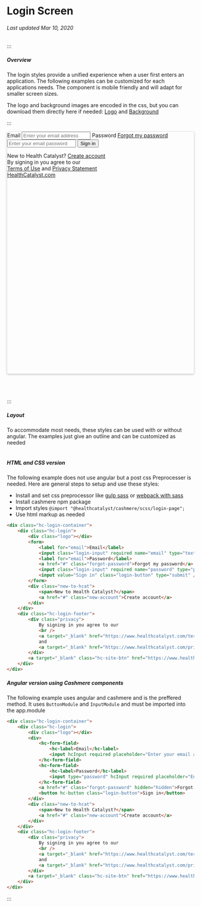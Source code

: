 # Login Screen

###### Last updated Mar 10, 2020

:::

##### Overview

The login styles provide a unified experience when a user first enters an application. The following examples can be customized for each applications needs. The component is mobile friendly and will adapt for smaller screen sizes.

The logo and background images are encoded in the css, but you can download them directly here if needed: [Logo](https://cashmere.healthcatalyst.net/assets/HealthCatalyst_Horizontal.svg) and [Background](https://cashmere.healthcatalyst.net/assets/login_bg.jpg)

:::
<br>

<div class="hc-login-container" style="height: 650px; border: 1px solid #e0e3e6; box-shadow: 0 2px 5px rgb(0 0 0 / 20%); border-radius: 4px;">
    <div class="hc-login">
        <div class="logo"></div>
        <form>
            <label for="email">Email</label>
            <input class="login-input" required name="email" type="text" placeholder="Enter your email address" />
            <label for="email">Password</label>
            <a href="#" class="forgot-password">Forgot my password</a>
            <input class="login-input" required name="password" type="password" placeholder="Enter your email password"/>
            <input value="Sign in" class="login-button" type="submit" />
        </form>
        <div class="new-to-hcat">
            <span>New to Health Catalyst?</span>
            <a href="#" class="new-account">Create account</a>
        </div>
    </div>
    <div class="hc-login-footer">
        <div class="privacy">
            By signing in you agree to our
            <br />
            <a target="_blank" href="https://www.healthcatalyst.com/terms-conditions/">Terms of Use</a>
            and
            <a target="_blank" href="https://www.healthcatalyst.com/privacy-policy/">Privacy Statement</a>
        </div>
        <a target="_blank" class="hc-site-btn" href="https://www.healthcatalyst.com" title="Visit the Health Catalyst website">HealthCatalyst.com</a>
    </div>
</div>
<br>
<br>
<br>

:::

##### Layout

To accommodate most needs, these styles can be used with or without angular. The examples just give an outline and can be customized as needed
<br>
<br>

##### HTML and CSS version

The following example does not use angular but a post css Preprocesser is needed. Here are general steps to setup and use these styles:

-   Install and set css preprocessor like [gulp sass](https://github.com/dlmanning/gulp-sass) or [webpack with sass](https://github.com/webpack-contrib/sass-loader)
-   Install cashmere npm package
-   Import styles `@import "@healthcatalyst/cashmere/scss/login-page";`
-   Use html markup as needed

```html
<div class="hc-login-container">
    <div class="hc-login">
        <div class="logo"></div>
        <form>
            <label for="email">Email</label>
            <input class="login-input" required name="email" type="text" placeholder="Enter your email address" />
            <label for="email">Password</label>
            <a href="#" class="forgot-password">Forgot my password</a>
            <input class="login-input" required name="password" type="password" placeholder="Enter your email password"/>
            <input value="Sign in" class="login-button" type="submit" />
        </form>
        <div class="new-to-hcat">
            <span>New to Health Catalyst?</span>
            <a href="#" class="new-account">Create account</a>
        </div>
    </div>
    <div class="hc-login-footer">
        <div class="privacy">
            By signing in you agree to our
            <br />
            <a target="_blank" href="https://www.healthcatalyst.com/terms-conditions/">Terms of Use</a>
            and
            <a target="_blank" href="https://www.healthcatalyst.com/privacy-policy/">Privacy Statement</a>
        </div>
        <a target="_blank" class="hc-site-btn" href="https://www.healthcatalyst.com" title="Visit the Health Catalyst website">HealthCatalyst.com</a>
    </div>
</div>
```

##### Angular version using Cashmere components

The following example uses angular and cashmere and is the preffered method. It uses `ButtonModule` and `InputModule` and must be imported into the app.module

```html
<div class="hc-login-container">
    <div class="hc-login">
        <div class="logo"></div>
        <div>
            <hc-form-field>
                <hc-label>Email</hc-label>
                <input hcInput required placeholder="Enter your email address"/>
            </hc-form-field>
            <hc-form-field>
                <hc-label>Password</hc-label>
                <input type="password" hcInput required placeholder="Enter your password"/>
            </hc-form-field>
            <a href="#" class="forgot-password" hidden="hidden">Forgot my password</a>
            <button hc-button class="login-button">Sign in</button>
        </div>
        <div class="new-to-hcat">
            <span>New to Health Catalyst?</span>
            <a href="#" class="new-account">Create account</a>
        </div>
    </div>
    <div class="hc-login-footer">
        <div class="privacy">
            By signing in you agree to our
            <br />
            <a target="_blank" href="https://www.healthcatalyst.com/terms-conditions/">Terms of Use</a>
            and
            <a target="_blank" href="https://www.healthcatalyst.com/privacy-policy/">Privacy Statement</a>
        </div>
        <a target="_blank" class="hc-site-btn" href="https://www.healthcatalyst.com" title="Visit the Health Catalyst website">HealthCatalyst.com</a>
    </div>
</div>
```

:::
